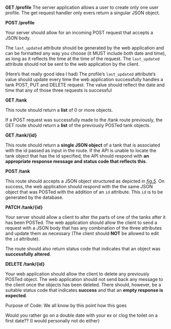 **GET /profile**
The server application allows a user to create only one user profile. The get request handler only evers return a singular JSON object. 

**POST /profile**

Your server should allow for an incoming POST request that accepts a JSON body.

The `last_updated` attribute should be generated by the web application and can be formatted any way you choose (it MUST include both date and time), as long as it reflects the time at the time of the request. The `last_updated` attribute should not be sent to the web application by the client.

(Here’s that really good idea I had) The profile’s `last_updated` attribute’s value should update every time the web application successfully handles a tank POST, PUT and DELETE request. The value should reflect the date and time that any of those three requests is successful 

**GET /tank**

This route should return a **list** of 0 or more objects. 

If a POST request was successfully made to the /tank route previously, the GET route should return a **list** of the previously POSTed tank objects. 


**GET /tank/{id}**

This route should return a **single JSON object** of a tank that is associated with the id passed as input in the route. If the API is unable to locate the tank object that has the id specified, the API should respond with **an appropriate response message and status code that reflects this**. 


**POST /tank**

This route should accepts a JSON object structured as depicted in *[fig.5](https://www.notion.so/lab-959a3128adfb4ed99fcb5868d90a0f94?pvs=21).* On success, the web application should respond with the the same JSON object that was POSTed with the addition of an `id` attribute. This `id` is to be generated by the database. 


**PATCH /tank/{id}**

Your server should allow a client to alter the parts of one of the tanks after it has been POSTed. The web application should allow the client to send a request with a JSON body that has any combination of the three attributes and update them as necessary (The client should **NOT** be allowed to edit the `id` attribute). 

The route should also return status code that indicates that an object was **successfully altered**. 



**DELETE /tank/{id}**

Your web application should allow the client to delete any previously POSTed object. The web application should not send back any message to the client once the objects has been deleted. There should, however, be a suitable status code that indicates **success** and that an **empty response is expected**. 



Purpose of Code: We all know by this point how this goes 


Would you rather go on a double date with your ex or clog the toilet on a first date?? (I would personally not do either)
